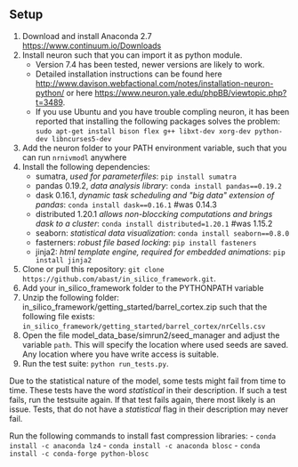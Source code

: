 ## Setup
 1. Download and install Anaconda 2.7 https://www.continuum.io/Downloads
 2. Install neuron such that you can import it as python module. 
     - Version 7.4 has been tested, newer versions are likely to work. 
     - Detailed installation instructions can be found here http://www.davison.webfactional.com/notes/installation-neuron-python/ or here https://www.neuron.yale.edu/phpBB/viewtopic.php?t=3489. 
     - If you use Ubuntu and you have trouble compling neuron, it has been reported that installing the following packages solves the problem: `sudo apt-get install bison flex g++ libxt-dev xorg-dev python-dev libncurses5-dev`
 3. Add the neuron folder to your PATH environment variable, such that you can run `nrnivmodl` anywhere
 3. Install the following dependencies:
    - sumatra, *used for parameterfiles*: `pip install sumatra`
    - pandas 0.19.2, *data analysis library*: `conda install pandas==0.19.2`
    - dask 0.16.1, *dynamic task scheduling and "big data" extension of pandas*: `conda install dask==0.16.1` #was 0.14.3
    - distributed 1.20.1 *allows non-bloccking computations and brings dask to a cluster*: `conda install distributed=1.20.1` #was 1.15.2
    - seaborn: *statistical data visualization*: `conda install seaborn==0.8.0`
    - fasterners: *robust file based locking*: `pip install fasteners`
    - jinja2: *html template engine, required for embedded animations*: `pip install jinja2`
 4. Clone or pull this repository: `git clone https://github.com/abast/in_silico_framework.git`. 
 5. Add your in_silico_framework folder to the PYTHONPATH variable
 6. Unzip the following folder: in_silico_framework/getting_started/barrel_cortex.zip such that the following file exists: `in_silico_framework/getting_started/barrel_cortex/nrCells.csv`
 6. Open the file model_data_base/simrun2/seed_manager and adjust the variable `path`. This will specify the location where used seeds are saved. Any location where you have write access is suitable.
 7. Run the test suite: `python run_tests.py`. 
 
Due to the statistical nature of the model, some tests might fail from time to time. These tests have the word _statistical_ in their description. If such a test fails, run the testsuite again. If that test fails again, there most likely is an issue. Tests, that do not have a _statistical_ flag in their description may never fail.

Run the following commands to install fast compression libraries:
    - `conda install -c anaconda lz4` 
    - `conda install -c anaconda blosc` 
    - `conda install -c conda-forge python-blosc`
